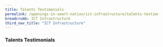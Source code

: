 ```yaml
---
title: Talents Testimonials
permalink: /openings-in-smart-nation/ict-infrastructure/talents-testimonials/
breadcrumb: ICT Infrastructure
third_nav_title: "ICT Infrastructure"
---
```


### **Talents Testimonials**
